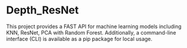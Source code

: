 # Depth_ResNet
This project provides a FAST API for machine learning models including KNN, ResNet, PCA with Random Forest. Additionally, a command-line interface (CLI) is available as a pip package for local usage.
